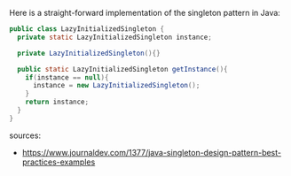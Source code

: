 Here is a straight-forward implementation of the singleton pattern in Java:
```java
public class LazyInitializedSingleton {
  private static LazyInitializedSingleton instance;

  private LazyInitializedSingleton(){}

  public static LazyInitializedSingleton getInstance(){
    if(instance == null){
      instance = new LazyInitializedSingleton();
    }
    return instance;
  }
}
```

sources:
* https://www.journaldev.com/1377/java-singleton-design-pattern-best-practices-examples

